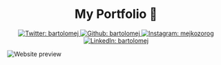 <h1 align="center">My Portfolio 👋</h1>

<p align="center">

   <a href="https://twitter.com/bartolomej">
    <img alt="Twitter: bartolomej" src="https://img.shields.io/twitter/follow/bartolomej.svg?style=flat-square&logo=TWITTER&logoColor=FFFFFF&labelColor=00aced&logoWidth=20&color=lightgray" target="_blank" />
  </a>
  <a href="https://github.com/bartolomej" aria-label="Follow Bartolomej on Github">
    <img alt="Github: bartolomej" src="https://img.shields.io/github/followers/bartolomej.svg?label=Follow&style=flat-square&logo=github&logoColor=FFFFFF&labelColor=24292e&logoWidth=20&color=lightgray" target="_blank" />
  </a>
  <a href="https://www.instagram.com/mejkozorog/" aria-label="Follow Bartolomej on Instagram">
    <img alt="Instagram: mejkozorog" src="https://img.shields.io/badge/@mejkozorog-E4405F.svg?style=flat-square&logo=INSTAGRAM&labelColor=000&logoWidth=20" target="_blank" />
  </a>
  <a href="https://www.linkedin.com/in/bartolomej-kozorog-55419610b/" aria-label="Connect with Evan Bacon on LinkedIn">
    <img alt="LinkedIn: bartolomej" src="https://img.shields.io/badge/connect-0077b5.svg?style=flat-square&logo=LINKEDIN&labelColor=000&logoWidth=20" target="_blank" />
  </a>
 
</p>

![Website preview](https://i.ibb.co/C5NbJR5/Screenshot-2019-09-13-at-21-48-59.png)
